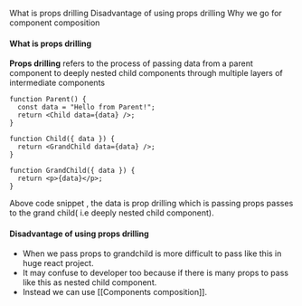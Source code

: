 What is props drilling 
Disadvantage of using props drilling
Why we go for component composition
#### **What is props drilling** 
**Props drilling** refers to the process of passing data from a parent component to deeply nested child components through multiple layers of intermediate components

```
function Parent() {
  const data = "Hello from Parent!";
  return <Child data={data} />;
}

function Child({ data }) {
  return <GrandChild data={data} />;
}

function GrandChild({ data }) {
  return <p>{data}</p>;
}
```
Above code snippet , the data is prop drilling which is passing props passes to the grand child( i.e deeply nested child component).

#### **Disadvantage of using props drilling**
- When we pass props to grandchild is more difficult to pass like this in huge react project.
- It may confuse to developer too because if there is many props to pass like this as nested child component.
- Instead we can use [[Components composition]].